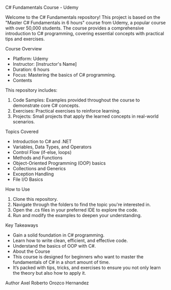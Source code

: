 C# Fundamentals Course - Udemy

Welcome to the C# Fundamentals repository! This project is based on 
the "Master C# Fundamentals in 6 hours" course from Udemy, a popular course with over 50,000 students.
The course provides a comprehensive introduction to C# programming, covering essential concepts with 
practical tips and exercises.

Course Overview
- Platform: Udemy
- Instructor: [Instructor's Name]
- Duration: 6 hours
- Focus: Mastering the basics of C# programming.
- Contents
  
This repository includes:

1. Code Samples: Examples provided throughout the course to demonstrate core C# concepts.
2. Exercises: Practical exercises to reinforce learning.
3. Projects: Small projects that apply the learned concepts in real-world scenarios.

Topics Covered
- Introduction to C# and .NET
- Variables, Data Types, and Operators
- Control Flow (if-else, loops)
- Methods and Functions
- Object-Oriented Programming (OOP) basics
- Collections and Generics
- Exception Handling
- File I/O Basics

How to Use
1. Clone this repository.
2. Navigate through the folders to find the topic you're interested in.
3. Open the .cs files in your preferred IDE to explore the code.
4. Run and modify the examples to deepen your understanding.

Key Takeaways
- Gain a solid foundation in C# programming.
- Learn how to write clean, efficient, and effective code.
- Understand the basics of OOP with C#.
- About the Course
- This course is designed for beginners who want to master the fundamentals of C# in a short amount of time.
- It’s packed with tips, tricks, and exercises to ensure you not only learn the theory but also how to apply it.

Author
Axel Roberto Orozco Hernandez
